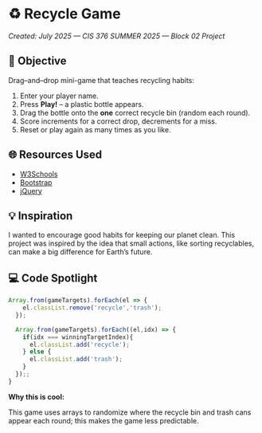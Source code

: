 # ♻️ Recycle Game
*Created: July 2025 — CIS 376 SUMMER 2025 — Block 02 Project*



## 🎯 Objective
Drag–and–drop mini-game that teaches recycling habits:

1. Enter your player name.
2. Press **Play!** – a plastic bottle appears.
3. Drag the bottle onto the **one** correct recycle bin (random each round).
4. Score increments for a correct drop, decrements for a miss.
5. Reset or play again as many times as you like.



## 🌐 Resources Used
- [W3Schools](https://www.w3schools.com/)
- [Bootstrap](https://getbootstrap.com/)
- [jQuery](https://jquery.com/)



## 💡 Inspiration
I wanted to encourage good habits for keeping our planet clean. This project was inspired by the idea that small actions, like sorting recyclables, can make a big difference for Earth’s future.



## 💻 Code Spotlight
```js
Array.from(gameTargets).forEach(el => {
    el.classList.remove('recycle','trash');
  });

  Array.from(gameTargets).forEach((el,idx) => {
    if(idx === winningTargetIndex){
      el.classList.add('recycle');
    } else {
      el.classList.add('trash');
    }
  });;
}
```
**Why this is cool:**

This game uses arrays to randomize where the recycle bin and trash cans appear each round; this makes the game less predictable. 

